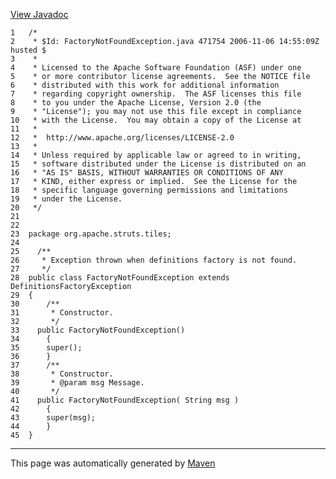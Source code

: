 [View Javadoc](../../../../../apidocs/org/apache/struts/tiles/FactoryNotFoundException.html.md)


    1   /*
    2    * $Id: FactoryNotFoundException.java 471754 2006-11-06 14:55:09Z husted $
    3    *
    4    * Licensed to the Apache Software Foundation (ASF) under one
    5    * or more contributor license agreements.  See the NOTICE file
    6    * distributed with this work for additional information
    7    * regarding copyright ownership.  The ASF licenses this file
    8    * to you under the Apache License, Version 2.0 (the
    9    * "License"); you may not use this file except in compliance
    10   * with the License.  You may obtain a copy of the License at
    11   *
    12   *  http://www.apache.org/licenses/LICENSE-2.0
    13   *
    14   * Unless required by applicable law or agreed to in writing,
    15   * software distributed under the License is distributed on an
    16   * "AS IS" BASIS, WITHOUT WARRANTIES OR CONDITIONS OF ANY
    17   * KIND, either express or implied.  See the License for the
    18   * specific language governing permissions and limitations
    19   * under the License.
    20   */
    21  
    22  
    23  package org.apache.struts.tiles;
    24  
    25    /**
    26     * Exception thrown when definitions factory is not found.
    27     */
    28  public class FactoryNotFoundException extends DefinitionsFactoryException
    29  {
    30      /**
    31       * Constructor.
    32       */
    33    public FactoryNotFoundException()
    34      {
    35      super();
    36      }
    37      /**
    38       * Constructor.
    39       * @param msg Message.
    40       */
    41    public FactoryNotFoundException( String msg )
    42      {
    43      super(msg);
    44      }
    45  }

------------------------------------------------------------------------

This page was automatically generated by [Maven](http://maven.apache.org/)
